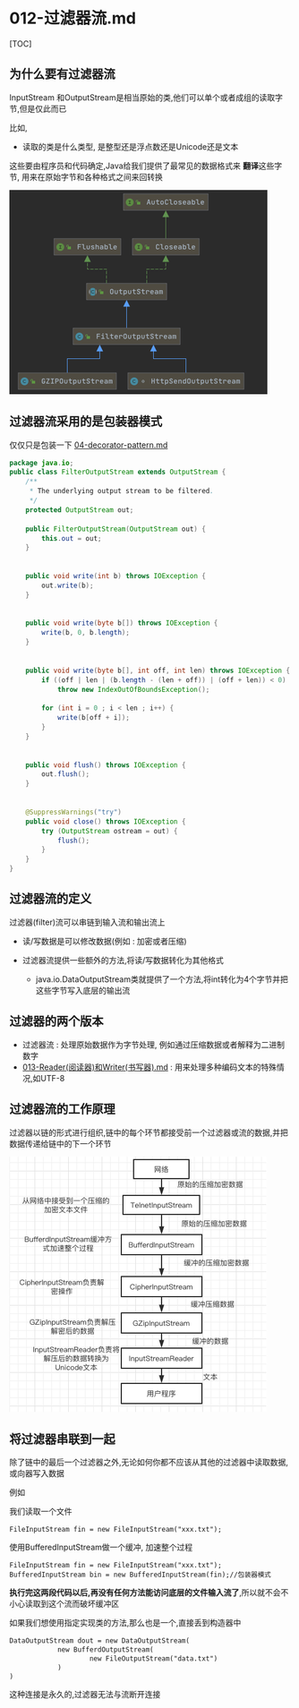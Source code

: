 # 012-过滤器流.md

[TOC]

## 为什么要有过滤器流

InputStream 和OutputStream是相当原始的类,他们可以单个或者成组的读取字节,但是仅此而已

比如,

- 读取的类是什么类型, 是整型还是浮点数还是Unicode还是文本

这些要由程序员和代码确定,Java给我们提供了最常见的数据格式来 **翻译**这些字节, 用来在原始字节和各种格式之间来回转换

![image-20201219155929471](../../../assets/image-20201219155929471.png)

## 过滤器流采用的是包装器模式

仅仅只是包装一下 [04-decorator-pattern.md](../../../01-design-patterns/03-structural-patterns/04-decorator-pattern.md) 

```java
package java.io;
public class FilterOutputStream extends OutputStream {
    /**
     * The underlying output stream to be filtered.
     */
    protected OutputStream out;

    public FilterOutputStream(OutputStream out) {
        this.out = out;
    }

 
    public void write(int b) throws IOException {
        out.write(b);
    }

    
    public void write(byte b[]) throws IOException {
        write(b, 0, b.length);
    }

  
    public void write(byte b[], int off, int len) throws IOException {
        if ((off | len | (b.length - (len + off)) | (off + len)) < 0)
            throw new IndexOutOfBoundsException();

        for (int i = 0 ; i < len ; i++) {
            write(b[off + i]);
        }
    }

    
    public void flush() throws IOException {
        out.flush();
    }

    
    @SuppressWarnings("try")
    public void close() throws IOException {
        try (OutputStream ostream = out) {
            flush();
        }
    }
}

```



## 过滤器流的定义

过滤器(filter)流可以串链到输入流和输出流上

- 读/写数据是可以修改数据(例如 : 加密或者压缩)

- 过滤器流提供一些额外的方法,将读/写数据转化为其他格式
  - java.io.DataOutputStream类就提供了一个方法,将int转化为4个字节并把这些字节写入底层的输出流

## 过滤器的两个版本

- 过滤器流 : 处理原始数据作为字节处理, 例如通过压缩数据或者解释为二进制数字
-  [013-Reader(阅读器)和Writer(书写器).md](013-Reader(阅读器)和Writer(书写器).md)  : 用来处理多种编码文本的特殊情况,如UTF-8

## 过滤器流的工作原理

过滤器以链的形式进行组织,链中的每个环节都接受前一个过滤器或流的数据,并把数据传递给链中的下一个环节

![image-20201219154824242](../../../assets/image-20201219154824242.png)

## 将过滤器串联到一起

除了链中的最后一个过滤器之外,无论如何你都不应该从其他的过滤器中读取数据,或向器写入数据

例如

我们读取一个文件

```
FileInputStream fin = new FileInputStream("xxx.txt");
```

使用BufferedInputStream做一个缓冲, 加速整个过程

```
FileInputStream fin = new FileInputStream("xxx.txt");
BufferedInputStream bin = new BufferedInputStream(fin);//包装器模式
```

**执行完这两段代码以后,再没有任何方法能访问底层的文件输入流了**,所以就不会不小心读取到这个流而破坏缓冲区

如果我们想使用指定实现类的方法,那么也是一个,直接丢到构造器中

```
DataOutputStream dout = new DataOutputStream(
			new BufferdOutputStream(
					new FileOutputStream("data.txt")
			)
)
```

这种连接是永久的,过滤器无法与流断开连接